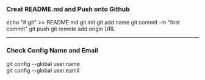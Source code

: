
<h3>Creat README.md and Push onto Github</h3>

echo "# git" >> README.md
git init
git add name
git commit -m "first commit"
git push 
git remote add origin URL

<hr>

<h3>Check Config Name and Email</h3>

git config --global user.name  
git config --global user.eamil  





